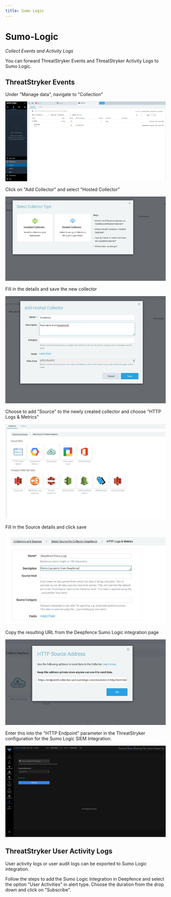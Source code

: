 ```yaml
---
title: Sumo Logic
---
```


# Sumo-Logic

*Collect Events and Activity Logs*

You can forward ThreatStryker Events and ThreatStryker Activity Logs to Sumo Logic.

## ThreatStryker Events

Under "Manage data", navigate to "Collection"

![Sumo Logic Collections](../img/deepfence_sumologic.jpg)

Click on "Add Collector" and select "Hosted Collector"

![Choose a Hosted Collector](../img/deepfence_collector.jpg)

Fill in the details and save the new collector

![Configure the Collector](../img/deepfence_collectorhosted.jpg)

Choose to add "Source" to the newly created collector and choose "HTTP Logs & Metrics"

![Select the Source](../img/deepfence_cloudapi.jpg)

Fill in the Source details and click save

![Define the Source Details](../img/deepfence_cloudapidetails.jpg)

Copy the resulting URL from the Deepfence Sumo Logic integration page

![Copy the API URL](../img/deepfence_cloudapiintegration.jpg)

Enter this into the "HTTP Endpoint" parameter in the ThreatStryker configuration for the Sumo Logic SIEM Integration.

![HTTP Endpoint](../img/deepfence_sumologicIntegration.jpg)


## ThreatStryker User Activity Logs

User activity logs or user audit logs can be exported to Sumo Logic integration.

Follow the steps to add the Sumo Logic Integration in Deepfence and select the option "User Activities" in alert type. Choose the duration from the drop down and click on "Subscribe".

